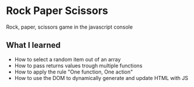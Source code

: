 # Rock Paper Scissors
Rock, paper, scissors game in the javascript console

## What I learned
- How to select a random item out of an array
- How to pass returns values trough multiple functions
- How to apply the rule "One function, One action"
- How to use the DOM to dynamically generate and update HTML with JS
